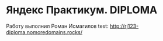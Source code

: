 # Яндекс Практикум. DIPLOMA
Работу выполнил Роман Исмагилов
test: http://rj123-diploma.nomoredomains.rocks/